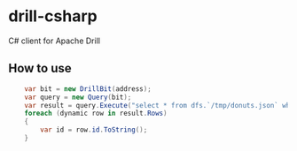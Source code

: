 # drill-csharp

C# client for Apache Drill

## How to use

```csharp
    var bit = new DrillBit(address);
    var query = new Query(bit);
    var result = query.Execute("select * from dfs.`/tmp/donuts.json` where name= \u0027Cake\u0027").Result;
    foreach (dynamic row in result.Rows)
    {
        var id = row.id.ToString();
    } 
```

